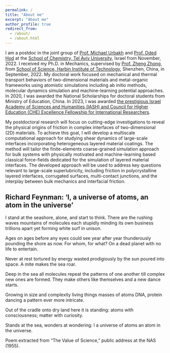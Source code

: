 ```yaml
---
permalink: /
title: "About me"
excerpt: "About me"
author_profile: true
redirect_from: 
  - /about/
  - /about.html
---
```


I am a postdoc in the joint group of [Prof. Michael Urbakh](https://en-exact-sciences.tau.ac.il/profile/urbakh) and [Prof. Oded Hod](https://english.tau.ac.il/profile/odedhod) at the [School of Chemistry, Tel Aviv University](https://en-exact-sciences.tau.ac.il/chemistry/postdocs), Israel from November, 2022. I received my Ph.D. in Mechanics, supervised by [Prof. Zheng Zhong](http://faculty.hitsz.edu.cn/zhongzheng), from [School of Science, Harbin Institute of Technology](http://ssc.hitsz.edu.cn/index.htm), Shenzhen, China, in September, 2022. My doctoral work focused on mechanical and thermal transport behaviors of two-dimensional materials and metal-organic frameworks using atomistic simulations including ab initio methods, molecular dynamics simulation and machine-learning potential approaches. In 2020, I was awarded the National Scholarships for doctoral students from Ministry of Education, China. In 2023, I was awarded [the prestigious Israel Academy of Sciences and Humanities (IASH) and Council for Higher Education (CHE) Excellence Fellowship for International Researchers](https://www.academy.ac.il/RichText/GeneralPage.aspx?nodeId=1251).

My postdoctoral research will focus on cutting-edge investigations to reveal the physical origins of friction in complex interfaces of two-dimensional (2D) materials. To achieve this goal, I will develop a multiscale computational approach for studying shear dynamics of large-scale interfaces incorporating heterogeneous layered material coatings. The method will tailor the finite-elements coarse-grained simulation approach for bulk systems with physically motivated and machine-learning based classical force-fields dedicated for the simulation of layered material interfaces. The developed approach will be used to address key questions relevant to large-scale superlubricity, including friction in polycrystalline layered interfaces, corrugated surfaces, multi-contact junctions, and the interplay between bulk mechanics and interfacial friction.


## Richard Feynman: ‘I, a universe of atoms, an atom in the universe’

I stand at the seashore, alone, and start to think.
There are the rushing waves
mountains of molecules
each stupidly minding its own business
trillions apart
yet forming white surf in unison.

Ages on ages
before any eyes could see
year after year
thunderously pounding the shore as now.
For whom, for what?
On a dead planet
with no life to entertain.

Never at rest
tortured by energy
wasted prodigiously by the sun
poured into space.
A mite makes the sea roar.

Deep in the sea
all molecules repeat
the patterns of one another
till complex new ones are formed.
They make others like themselves
and a new dance starts.

Growing in size and complexity
living things
masses of atoms
DNA, protein
dancing a pattern ever more intricate.

Out of the cradle
onto dry land
here it is
standing:
atoms with consciousness;
matter with curiosity.

Stands at the sea,
wonders at wondering: I
a universe of atoms
an atom in the universe.

Poem extracted from “The Value of Science,” public address at the NAS (1955).
